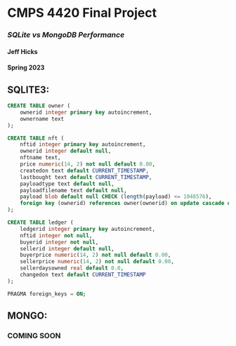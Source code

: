 # CMPS 4420 Final Project
### *SQLite vs MongoDB Performance*
#### **Jeff Hicks**  
#### **Spring 2023**  

## SQLITE3: 
```sql
CREATE TABLE owner (
    ownerid integer primary key autoincrement,
    ownername text
);

CREATE TABLE nft (
    nftid integer primary key autoincrement,
    ownerid integer default null,
    nftname text,
    price numeric(14, 2) not null default 0.00,
    createdon text default CURRENT_TIMESTAMP,
    lastbought text default CURRENT_TIMESTAMP,
    payloadtype text default null,
    payloadfilename text default null,
    payload blob default null CHECK (length(payload) <= 1048576),
    foreign key (ownerid) references owner(ownerid) on update cascade on delete set null
);

CREATE TABLE ledger (
    ledgerid integer primary key autoincrement,
    nftid integer not null,
    buyerid integer not null,
    sellerid integer default null,
    buyerprice numeric(14, 2) not null default 0.00,
    sellerprice numeric(14, 2) not null default 0.00,
    sellerdaysowned real default 0.0,
    changedon text default CURRENT_TIMESTAMP
);

PRAGMA foreign_keys = ON;
```

## MONGO:


### COMING SOON
<br/>

 






